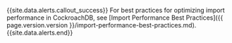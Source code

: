 {{site.data.alerts.callout_success}}
For best practices for optimizing import performance in CockroachDB, see [Import Performance Best Practices]({{ page.version.version }}/import-performance-best-practices.md).
{{site.data.alerts.end}}
